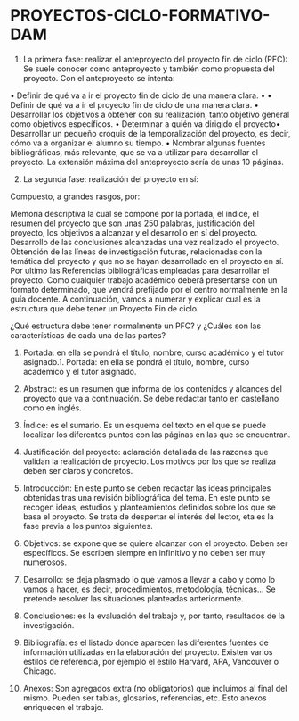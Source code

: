 # PROYECTOS-CICLO-FORMATIVO-DAM

1) La primera fase: realizar el anteproyecto del proyecto fin de ciclo (PFC):
Se suele conocer como anteproyecto y también como propuesta del proyecto. Con el anteproyecto se intenta:
 
•	Definir de qué va a ir el proyecto fin de ciclo de una manera clara.
•	• Definir de qué va a ir el proyecto fin de ciclo de una manera clara.
•	Desarrollar los objetivos a obtener con su realización, tanto objetivo general como objetivos específicos.
•	Determinar a quién va dirigido el proyecto• Desarrollar un pequeño croquis de la temporalización del proyecto, es decir, cómo va a organizar el alumno su tiempo.
•	Nombrar algunas fuentes bibliográficas, más relevante, que se va a utilizar para desarrollar el proyecto. La extensión máxima del anteproyecto sería de unas 10 páginas.

2) La segunda fase: realización del proyecto en sí:

Compuesto, a grandes rasgos, por:

 

Memoria descriptiva la cual se compone por la portada, el índice, el resumen del proyecto que son unas 250 palabras, justificación del proyecto, los objetivos a alcanzar y el desarrollo en sí del proyecto.
Desarrollo de las conclusiones alcanzadas una vez realizado el proyecto.
Obtención de las líneas de investigación futuras, relacionadas con la temática del proyecto y que no se hayan desarrollado en el proyecto en sí.
Por ultimo las Referencias bibliográficas empleadas para desarrollar el proyecto.
Como cualquier trabajo académico deberá presentarse con un formato determinado, que vendrá prefijado por el centro normalmente en la guía docente.
A continuación, vamos a numerar y explicar cual es la estructura que debe tener un Proyecto Fin de ciclo.

¿Qué estructura debe tener normalmente un PFC? y ¿Cuáles son las características de cada una de las partes?
1. Portada: en ella se pondrá el título, nombre, curso académico y el tutor asignado.1. Portada: en ella se pondrá el título, nombre, curso académico y el tutor asignado.

2. Abstract: es un resumen que informa de los contenidos y alcances del proyecto que va a continuación. Se debe redactar tanto en castellano como en inglés.

3. Índice: es el sumario. Es un esquema del texto en el que se puede localizar los diferentes puntos con las páginas en las que se encuentran.

4. Justificación del proyecto: aclaración detallada de las razones que validan la realización de proyecto. Los motivos por los que se realiza deben ser claros y concretos.

5. Introducción: En este punto se deben redactar las ideas principales obtenidas tras una revisión bibliográfica del tema. En este punto se recogen ideas, estudios y planteamientos definidos sobre los que se basa el proyecto. Se trata de despertar el interés del lector, eta es la fase previa a los puntos siguientes.

6. Objetivos: se expone que se quiere alcanzar con el proyecto. Deben ser específicos. Se escriben siempre en infinitivo y no deben ser muy numerosos.

7. Desarrollo: se deja plasmado lo que vamos a llevar a cabo y como lo vamos a hacer, es decir, procedimientos, metodología, técnicas… Se pretende resolver las situaciones planteadas anteriormente.

8. Conclusiones: es la evaluación del trabajo y, por tanto, resultados de la investigación.

 9. Bibliografía: es el listado donde aparecen las diferentes fuentes de información utilizadas en la elaboración del proyecto. Existen varios estilos de referencia, por ejemplo el estilo Harvard, APA, Vancouver o Chicago.

10. Anexos: Son agregados extra (no obligatorios) que incluimos al final del mismo. Pueden ser tablas, glosarios, referencias, etc. Esto anexos enriquecen el trabajo.
